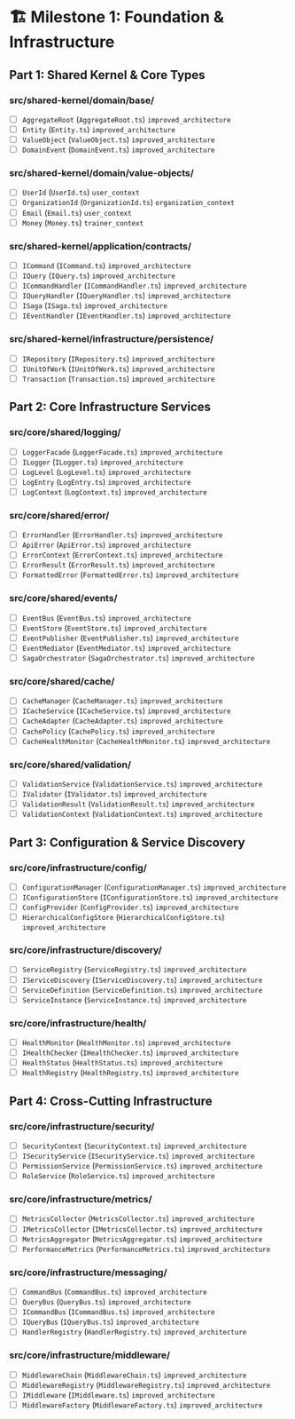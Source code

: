 # 🏗️ Milestone 1: Foundation & Infrastructure

## Part 1: Shared Kernel & Core Types
### src/shared-kernel/domain/base/
- [ ] `AggregateRoot` (`AggregateRoot.ts`) `improved_architecture`
- [ ] `Entity` (`Entity.ts`) `improved_architecture`
- [ ] `ValueObject` (`ValueObject.ts`) `improved_architecture`
- [ ] `DomainEvent` (`DomainEvent.ts`) `improved_architecture`

### src/shared-kernel/domain/value-objects/
- [ ] `UserId` (`UserId.ts`) `user_context`
- [ ] `OrganizationId` (`OrganizationId.ts`) `organization_context`
- [ ] `Email` (`Email.ts`) `user_context`
- [ ] `Money` (`Money.ts`) `trainer_context`

### src/shared-kernel/application/contracts/
- [ ] `ICommand` (`ICommand.ts`) `improved_architecture`
- [ ] `IQuery` (`IQuery.ts`) `improved_architecture`
- [ ] `ICommandHandler` (`ICommandHandler.ts`) `improved_architecture`
- [ ] `IQueryHandler` (`IQueryHandler.ts`) `improved_architecture`
- [ ] `ISaga` (`ISaga.ts`) `improved_architecture`
- [ ] `IEventHandler` (`IEventHandler.ts`) `improved_architecture`

### src/shared-kernel/infrastructure/persistence/
- [ ] `IRepository` (`IRepository.ts`) `improved_architecture`
- [ ] `IUnitOfWork` (`IUnitOfWork.ts`) `improved_architecture`
- [ ] `Transaction` (`Transaction.ts`) `improved_architecture`

## Part 2: Core Infrastructure Services
### src/core/shared/logging/
- [ ] `LoggerFacade` (`LoggerFacade.ts`) `improved_architecture`
- [ ] `ILogger` (`ILogger.ts`) `improved_architecture`
- [ ] `LogLevel` (`LogLevel.ts`) `improved_architecture`
- [ ] `LogEntry` (`LogEntry.ts`) `improved_architecture`
- [ ] `LogContext` (`LogContext.ts`) `improved_architecture`

### src/core/shared/error/
- [ ] `ErrorHandler` (`ErrorHandler.ts`) `improved_architecture`
- [ ] `ApiError` (`ApiError.ts`) `improved_architecture`
- [ ] `ErrorContext` (`ErrorContext.ts`) `improved_architecture`
- [ ] `ErrorResult` (`ErrorResult.ts`) `improved_architecture`
- [ ] `FormattedError` (`FormattedError.ts`) `improved_architecture`

### src/core/shared/events/
- [ ] `EventBus` (`EventBus.ts`) `improved_architecture`
- [ ] `EventStore` (`EventStore.ts`) `improved_architecture`
- [ ] `EventPublisher` (`EventPublisher.ts`) `improved_architecture`
- [ ] `EventMediator` (`EventMediator.ts`) `improved_architecture`
- [ ] `SagaOrchestrator` (`SagaOrchestrator.ts`) `improved_architecture`

### src/core/shared/cache/
- [ ] `CacheManager` (`CacheManager.ts`) `improved_architecture`
- [ ] `ICacheService` (`ICacheService.ts`) `improved_architecture`
- [ ] `CacheAdapter` (`CacheAdapter.ts`) `improved_architecture`
- [ ] `CachePolicy` (`CachePolicy.ts`) `improved_architecture`
- [ ] `CacheHealthMonitor` (`CacheHealthMonitor.ts`) `improved_architecture`

### src/core/shared/validation/
- [ ] `ValidationService` (`ValidationService.ts`) `improved_architecture`
- [ ] `IValidator` (`IValidator.ts`) `improved_architecture`
- [ ] `ValidationResult` (`ValidationResult.ts`) `improved_architecture`
- [ ] `ValidationContext` (`ValidationContext.ts`) `improved_architecture`

## Part 3: Configuration & Service Discovery
### src/core/infrastructure/config/
- [ ] `ConfigurationManager` (`ConfigurationManager.ts`) `improved_architecture`
- [ ] `IConfigurationStore` (`IConfigurationStore.ts`) `improved_architecture`
- [ ] `ConfigProvider` (`ConfigProvider.ts`) `improved_architecture`
- [ ] `HierarchicalConfigStore` (`HierarchicalConfigStore.ts`) `improved_architecture`

### src/core/infrastructure/discovery/
- [ ] `ServiceRegistry` (`ServiceRegistry.ts`) `improved_architecture`
- [ ] `IServiceDiscovery` (`IServiceDiscovery.ts`) `improved_architecture`
- [ ] `ServiceDefinition` (`ServiceDefinition.ts`) `improved_architecture`
- [ ] `ServiceInstance` (`ServiceInstance.ts`) `improved_architecture`

### src/core/infrastructure/health/
- [ ] `HealthMonitor` (`HealthMonitor.ts`) `improved_architecture`
- [ ] `IHealthChecker` (`IHealthChecker.ts`) `improved_architecture`
- [ ] `HealthStatus` (`HealthStatus.ts`) `improved_architecture`
- [ ] `HealthRegistry` (`HealthRegistry.ts`) `improved_architecture`

## Part 4: Cross-Cutting Infrastructure
### src/core/infrastructure/security/
- [ ] `SecurityContext` (`SecurityContext.ts`) `improved_architecture`
- [ ] `ISecurityService` (`ISecurityService.ts`) `improved_architecture`
- [ ] `PermissionService` (`PermissionService.ts`) `improved_architecture`
- [ ] `RoleService` (`RoleService.ts`) `improved_architecture`

### src/core/infrastructure/metrics/
- [ ] `MetricsCollector` (`MetricsCollector.ts`) `improved_architecture`
- [ ] `IMetricsCollector` (`IMetricsCollector.ts`) `improved_architecture`
- [ ] `MetricsAggregator` (`MetricsAggregator.ts`) `improved_architecture`
- [ ] `PerformanceMetrics` (`PerformanceMetrics.ts`) `improved_architecture`

### src/core/infrastructure/messaging/
- [ ] `CommandBus` (`CommandBus.ts`) `improved_architecture`
- [ ] `QueryBus` (`QueryBus.ts`) `improved_architecture`
- [ ] `ICommandBus` (`ICommandBus.ts`) `improved_architecture`
- [ ] `IQueryBus` (`IQueryBus.ts`) `improved_architecture`
- [ ] `HandlerRegistry` (`HandlerRegistry.ts`) `improved_architecture`

### src/core/infrastructure/middleware/
- [ ] `MiddlewareChain` (`MiddlewareChain.ts`) `improved_architecture`
- [ ] `MiddlewareRegistry` (`MiddlewareRegistry.ts`) `improved_architecture`
- [ ] `IMiddleware` (`IMiddleware.ts`) `improved_architecture`
- [ ] `MiddlewareFactory` (`MiddlewareFactory.ts`) `improved_architecture`
